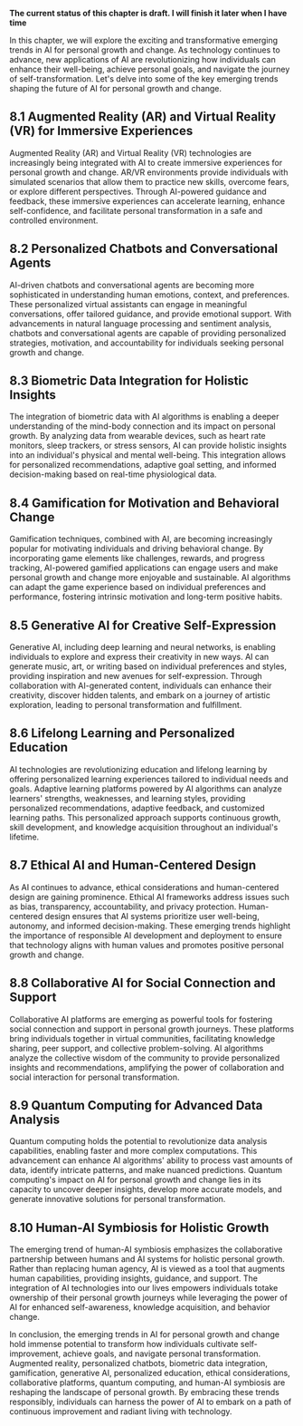 **The current status of this chapter is draft. I will finish it later when I have time**

In this chapter, we will explore the exciting and transformative emerging trends in AI for personal growth and change. As technology continues to advance, new applications of AI are revolutionizing how individuals can enhance their well-being, achieve personal goals, and navigate the journey of self-transformation. Let's delve into some of the key emerging trends shaping the future of AI for personal growth and change.

8.1 Augmented Reality (AR) and Virtual Reality (VR) for Immersive Experiences
-----------------------------------------------------------------------------

Augmented Reality (AR) and Virtual Reality (VR) technologies are increasingly being integrated with AI to create immersive experiences for personal growth and change. AR/VR environments provide individuals with simulated scenarios that allow them to practice new skills, overcome fears, or explore different perspectives. Through AI-powered guidance and feedback, these immersive experiences can accelerate learning, enhance self-confidence, and facilitate personal transformation in a safe and controlled environment.

8.2 Personalized Chatbots and Conversational Agents
---------------------------------------------------

AI-driven chatbots and conversational agents are becoming more sophisticated in understanding human emotions, context, and preferences. These personalized virtual assistants can engage in meaningful conversations, offer tailored guidance, and provide emotional support. With advancements in natural language processing and sentiment analysis, chatbots and conversational agents are capable of providing personalized strategies, motivation, and accountability for individuals seeking personal growth and change.

8.3 Biometric Data Integration for Holistic Insights
----------------------------------------------------

The integration of biometric data with AI algorithms is enabling a deeper understanding of the mind-body connection and its impact on personal growth. By analyzing data from wearable devices, such as heart rate monitors, sleep trackers, or stress sensors, AI can provide holistic insights into an individual's physical and mental well-being. This integration allows for personalized recommendations, adaptive goal setting, and informed decision-making based on real-time physiological data.

8.4 Gamification for Motivation and Behavioral Change
-----------------------------------------------------

Gamification techniques, combined with AI, are becoming increasingly popular for motivating individuals and driving behavioral change. By incorporating game elements like challenges, rewards, and progress tracking, AI-powered gamified applications can engage users and make personal growth and change more enjoyable and sustainable. AI algorithms can adapt the game experience based on individual preferences and performance, fostering intrinsic motivation and long-term positive habits.

8.5 Generative AI for Creative Self-Expression
----------------------------------------------

Generative AI, including deep learning and neural networks, is enabling individuals to explore and express their creativity in new ways. AI can generate music, art, or writing based on individual preferences and styles, providing inspiration and new avenues for self-expression. Through collaboration with AI-generated content, individuals can enhance their creativity, discover hidden talents, and embark on a journey of artistic exploration, leading to personal transformation and fulfillment.

8.6 Lifelong Learning and Personalized Education
------------------------------------------------

AI technologies are revolutionizing education and lifelong learning by offering personalized learning experiences tailored to individual needs and goals. Adaptive learning platforms powered by AI algorithms can analyze learners' strengths, weaknesses, and learning styles, providing personalized recommendations, adaptive feedback, and customized learning paths. This personalized approach supports continuous growth, skill development, and knowledge acquisition throughout an individual's lifetime.

8.7 Ethical AI and Human-Centered Design
----------------------------------------

As AI continues to advance, ethical considerations and human-centered design are gaining prominence. Ethical AI frameworks address issues such as bias, transparency, accountability, and privacy protection. Human-centered design ensures that AI systems prioritize user well-being, autonomy, and informed decision-making. These emerging trends highlight the importance of responsible AI development and deployment to ensure that technology aligns with human values and promotes positive personal growth and change.

8.8 Collaborative AI for Social Connection and Support
------------------------------------------------------

Collaborative AI platforms are emerging as powerful tools for fostering social connection and support in personal growth journeys. These platforms bring individuals together in virtual communities, facilitating knowledge sharing, peer support, and collective problem-solving. AI algorithms analyze the collective wisdom of the community to provide personalized insights and recommendations, amplifying the power of collaboration and social interaction for personal transformation.

8.9 Quantum Computing for Advanced Data Analysis
------------------------------------------------

Quantum computing holds the potential to revolutionize data analysis capabilities, enabling faster and more complex computations. This advancement can enhance AI algorithms' ability to process vast amounts of data, identify intricate patterns, and make nuanced predictions. Quantum computing's impact on AI for personal growth and change lies in its capacity to uncover deeper insights, develop more accurate models, and generate innovative solutions for personal transformation.

8.10 Human-AI Symbiosis for Holistic Growth
-------------------------------------------

The emerging trend of human-AI symbiosis emphasizes the collaborative partnership between humans and AI systems for holistic personal growth. Rather than replacing human agency, AI is viewed as a tool that augments human capabilities, providing insights, guidance, and support. The integration of AI technologies into our lives empowers individuals totake ownership of their personal growth journeys while leveraging the power of AI for enhanced self-awareness, knowledge acquisition, and behavior change.

In conclusion, the emerging trends in AI for personal growth and change hold immense potential to transform how individuals cultivate self-improvement, achieve goals, and navigate personal transformation. Augmented reality, personalized chatbots, biometric data integration, gamification, generative AI, personalized education, ethical considerations, collaborative platforms, quantum computing, and human-AI symbiosis are reshaping the landscape of personal growth. By embracing these trends responsibly, individuals can harness the power of AI to embark on a path of continuous improvement and radiant living with technology.
